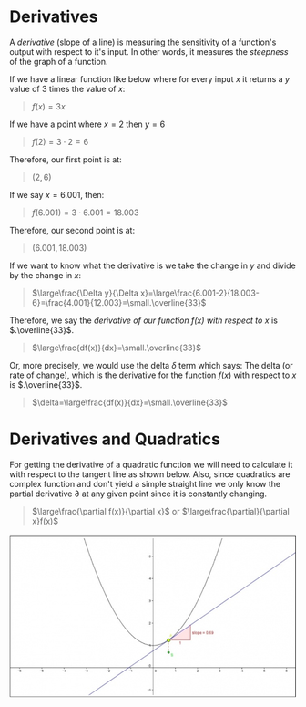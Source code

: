 # Derivatives

A *derivative* (slope of a line) is measuring the sensitivity of a function's output with respect to it's input. In other words, it measures the *steepness* of the graph of a function.

If we have a linear function like below where for every input $x$ it returns a $y$ value of $3$ times the value of $x$:

> $f(x)=3x$

If we have a point where $x=2$ then $y=6$

> $f(2)=3\cdot2=6$

Therefore, our first point is at:

> $(2,6)$

If we say $x=6.001$, then:

> $f(6.001)=3\cdot6.001=18.003$

Therefore, our second point is at:

> $(6.001,18.003)$

If we want to know what the derivative is we take the change in $y$ and divide by the change in $x$:

> $\large\frac{\Delta y}{\Delta x}=\large\frac{6.001-2}{18.003-6}=\frac{4.001}{12.003}=\small.\overline{33}$

Therefore, we say the *derivative of our function $f(x)$ with respect to* $x$ is $.\overline{33}$.

> $\large\frac{df(x)}{dx}=\small.\overline{33}$

Or, more precisely, we would use the delta $\delta$ term which says: The delta (or rate of change), which is the derivative for the function $f(x)$ with respect to $x$ is $.\overline{33}$.

> $\delta=\large\frac{df(x)}{dx}=\small.\overline{33}$

# Derivatives and Quadratics

For getting the derivative of a quadratic function we will need to calculate it with respect to the tangent line as shown below. Also, since quadratics are complex function and don't yield a simple straight line we only know the partial derivative $\partial$ at any given point since it is constantly changing.

> $\large\frac{\partial f(x)}{\partial x}$ or $\large\frac{\partial}{\partial x}f(x)$

![Derivative of a Quadratic](../images/calculus/derivative_quadratic.png)
